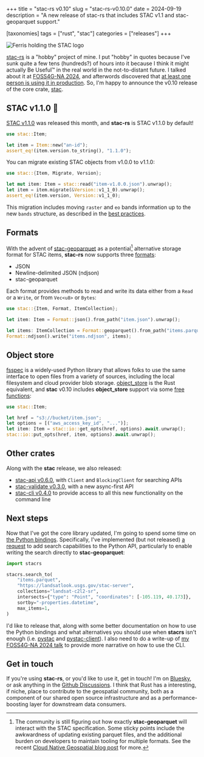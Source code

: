 +++
title = "stac-rs v0.10"
slug = "stac-rs-v0.10.0"
date = 2024-09-19
description = "A new release of stac-rs that includes STAC v1.1 and stac-geoparquet support."

[taxonomies]
tags = ["rust", "stac"]
categories = ["releases"]
+++

![Ferris holding the STAC logo](/img/rustacean-and-stac-small.png)

[stac-rs](https://github.com/stac-utils/stac-rs) is a "hobby" project of mine.
I put "hobby" in quotes because I've sunk quite a few tens (hundreds?) of hours into it because I think it might actually Be Useful™ in the real world in the not-to-distant future.
I talked about it at [FOSS4G-NA 2024](@/posts/2024-09-19-FOSS4G-NA.md), and afterwords discovered that [at least one person is using it in production](https://github.com/stac-utils/stac-rs/issues/375#issue-2521984744).
So, I'm happy to announce the v0.10 release of the core crate, [stac](https://crates.io/crates/stac/0.10.0).

## STAC v1.1.0 🎉

[STAC v1.1.0](https://github.com/radiantearth/stac-spec/releases/tag/v1.1.0) was released this month, and **stac-rs** is STAC v1.1.0 by default!

```rust
use stac::Item;

let item = Item::new("an-id");
assert_eq!(item.version.to_string(), "1.1.0");
```

You can migrate existing STAC objects from v1.0.0 to v1.1.0:

```rust
use stac::{Item, Migrate, Version};

let mut item: Item = stac::read("item-v1.0.0.json").unwrap();
let item = item.migrate(&Version::v1_1_0).unwrap();
assert_eq!(item.version, Version::v1_1_0);
```

This migration includes moving `raster` and `eo` bands information up to the new `bands` structure, as described in the [best practices](https://github.com/radiantearth/stac-spec/blob/master/best-practices.md#band-migration).

## Formats

With the advent of [stac-geoparquet](https://github.com/stac-utils/stac-geoparquet) as a potential[^1] alternative storage format for STAC items, **stac-rs** now supports three [formats](https://docs.rs/stac/0.10.0/stac/enum.Format.html):

- JSON
- Newline-delimited JSON (ndjson)
- stac-geoparquet

Each format provides methods to read and write its data either from a `Read` or a `Write`, or from `Vec<u8>` or `Bytes`:

```rust
use stac::{Item, Format, ItemCollection};

let item: Item = Format::json().from_path("item.json").unwrap();

let items: ItemCollection = Format::geoparquet().from_path("items.parquet").unwrap();
Format::ndjson().write("items.ndjson", items);
```

## Object store

[fsspec](https://filesystem-spec.readthedocs.io) is a widely-used Python library that allows folks to use the same interface to open files from a variety of sources, including the local filesystem and cloud provider blob storage.
[object_store](https://docs.rs/object_store/latest/object_store/) is the Rust equivalent, and **stac** v0.10 includes **object_store** support via some [free functions](https://docs.rs/stac/0.10.0/stac/io/index.html):

```rust
use stac::Item;

let href = "s3://bucket/item.json";
let options = [("aws_access_key_id", "...")];
let item: Item = stac::io::get_opts(href, options).await.unwrap();
stac::io::put_opts(href, item, options).await.unwrap();
```

## Other crates

Along with the **stac** release, we also released:

- [stac-api v0.6.0](https://docs.rs/stac-api/0.6.0/stac_api/index.html), with `Client` and `BlockingClient` for searching APIs
- [stac-validate v0.3.0](https://docs.rs/stac-validate/0.3.0/stac_validate/index.html), with a new async-first API
- [stac-cli v0.4.0](https://crates.io/crates/stac-cli/0.4.0) to provide access to all this new functionality on the command line

## Next steps

Now that I've got the core library updated, I'm going to spend some time on [the Python bindings](https://pypi.org/project/stacrs/).
Specifically, I've implemented (but not released) [a request](https://github.com/stac-utils/stac-rs/issues/374) to add search capabilities to the Python API, particularly to enable writing the search directly to **stac-geoparquet**:

```python
import stacrs

stacrs.search_to(
    "items.parquet",
    "https://landsatlook.usgs.gov/stac-server",
    collections="landsat-c2l2-sr",
    intersects={"type": "Point", "coordinates": [-105.119, 40.173]},
    sortby="-properties.datetime",
    max_items=1,
)
```

I'd like to release that, along with some better documentation on how to use the Python bindings and what alternatives you should use when **stacrs** isn't enough (i.e. [pystac](https://pystac.readthedocs.io) and [pystac-client](https://pystac-client.readthedocs.io)).
I also need to do a write-up of [my FOSS4G-NA 2024 talk](@/posts/2024-09-19-FOSS4G-NA.md) to provide more narrative on how to use the CLI.

## Get in touch

If you're using **stac-rs**, or you'd like to use it, get in touch!
I'm on [Bluesky](https://bsky.app/profile/gadom.ski), or ask anything in the [Github Discussions](https://github.com/stac-utils/stac-rs/discussions).
I think that Rust has a interesting, if niche, place to contribute to the geospatial community, both as a component of our shared open source infrastructure and as a performance-boosting layer for downstream data consumers.

[^1]: The community is still figuring out how exactly **stac-geoparquet** will interact with the STAC specification. Some sticky points include the awkwardness of updating existing parquet files, and the additional burden on developers to maintain tooling for multiple formats. See the recent [Cloud Native Geospatial blog post](https://cloudnativegeo.org/blog/2024/08/introduction-to-stac-geoparquet/) for more.
